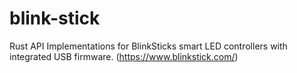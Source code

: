 # blink-stick
Rust API Implementations for BlinkSticks smart LED controllers with integrated USB firmware.  (https://www.blinkstick.com/)
